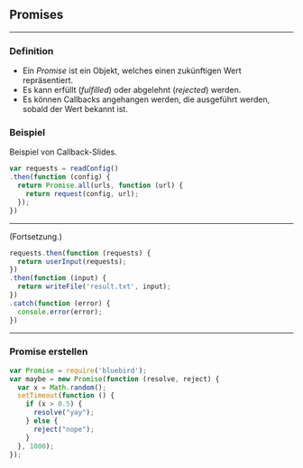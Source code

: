 
## Promises

---

### Definition

- Ein _Promise_ ist ein Objekt, welches einen zukünftigen Wert repräsentiert.
- Es kann erfüllt (_fulfilled_) oder abgelehnt (_rejected_) werden.
- Es können Callbacks angehangen werden, die ausgeführt werden, sobald der Wert bekannt ist.

### Beispiel

Beispiel von Callback-Slides.

```javascript
var requests = readConfig()
.then(function (config) {
  return Promise.all(urls, function (url) {
    return request(config, url);
  });
})
```

---

(Fortsetzung.)

```javascript
requests.then(function (requests) {
  return userInput(requests);
})
.then(function (input) {
  return writeFile('result.txt', input);
})
.catch(function (error) {
  console.error(error);
})
```

---

### Promise erstellen

```javascript
var Promise = require('bluebird');
var maybe = new Promise(function (resolve, reject) {
  var x = Math.random();
  setTimeout(function () {
    if (x > 0.5) {
      resolve("yay");
    } else {
      reject("nope");
    }
  }, 1000);
});
```
